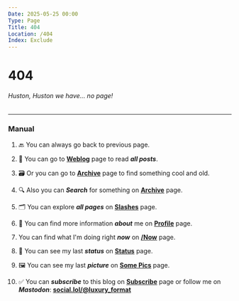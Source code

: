 ```yaml
---
Date: 2025-05-25 00:00
Type: Page
Title: 404
Location: /404
Index: Exclude
---
```


# 404

###### Huston, Huston we have... no page!

---

### Manual

1. 🔙 You can always go back to previous page.

2. 📜 You can go to [**Weblog**](/) page to read ***all posts***.

3. 🗃️ Or you can go to [**Archive**](/archive) page to find something cool and old.

4. 🔍 Also you can ***Search*** for something on [**Archive**](/archive) page.

5. 🗂️ You can explore ***all pages*** on [**Slashes**](/slashesh) page.

6. 👤 You can find more information ***about*** me on [**Profile**](/profile) page.

7. You can find what I'm doing right ***now*** on [**/Now**](/now) page.

8. 💬 You can see my last ***status*** on [**Status**](/status) page.

9. 🖼️ You can see my last ***picture*** on [**Some Pics**](/some-pics) page.

10. ✅ You can ***subscribe*** to this blog on [**Subscribe**](/subscribe) page or follow me on ***Mastodon***: [**<i class="fa-brands fa-mastodon"></i> social.lol/@luxury_format**](https://social.lol/@luxury_format)
